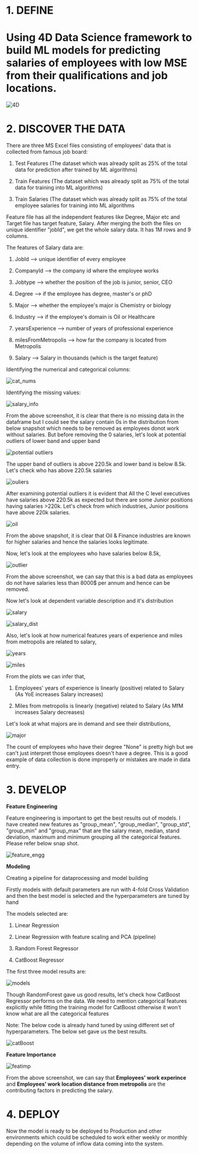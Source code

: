 # 1. DEFINE
# Using 4D Data Science framework to build ML models for predicting salaries of employees with low MSE from their qualifications and job locations.

![4D](https://user-images.githubusercontent.com/56169217/74596378-0c0d7d00-5014-11ea-96e7-99a717063311.png)

 
# 2. DISCOVER THE DATA
  
There are three MS Excel files consisting of employees' data that is collected from famous job board:

1. Test Features (The dataset which was already split as 25% of the total data for prediction after trained by ML algorithms)

2. Train Features (The dataset which was already split as 75% of the total data for training into ML algorithms)

3. Train Salaries (The dataset which was already split as 75% of the total employee salaries for training into ML algorithms  


Feature file has all the independent features like Degree, Major etc and Target file has target feature, Salary. After merging the both the files on unique identifier "jobId", we get the whole salary data. It has 1M rows and 9 columns.
  
  The features of Salary data are:
  
  1. JobId --> unique identifier of every employee
  
  2. CompanyId --> the company id where the employee works
  
  3. Jobtype --> whether the position of the job is junior, senior, CEO
  
  4. Degree --> if the employee has degree, master's or phD
  
  5. Major --> whether the employee's major is Chemistry or biology
  
  6. Industry --> if the employee's domain is Oil or Healthcare
  
  7. yearsExperience --> number of years of professional experience
  
  8. milesFromMetropolis --> how far the company is located from Metropolis
  
  9. Salary --> Salary in thousands (which is the target feature)
  
 Identifying the numerical and categorical columns:
  
  ![cat_nums](https://user-images.githubusercontent.com/56169217/74597275-05860200-5022-11ea-8acf-3cf206880177.PNG)
  
 Identifying the missing values:

  ![salary_info](https://user-images.githubusercontent.com/56169217/74596533-4415bf80-5016-11ea-89ca-ae7f8db72f25.PNG)
  
 From the above screenshot, it is clear that there is no missing data in the dataframe but I could see the salary contain 0s in the       distribution from below snapshot which needs to be removed as employees donot work without salaries. But before removing the 0           salaries, let's look at potential outliers of lower band and upper band      
  
  ![potential outliers](https://user-images.githubusercontent.com/56169217/75195088-e886b880-571e-11ea-8b98-83866d53c870.PNG)

The upper band of outliers is above 220.5k and lower band is below 8.5k. Let's check who has above 220.5k salaries
  
  ![ouliers](https://user-images.githubusercontent.com/56169217/75193240-69dc4c00-571b-11ea-9271-61b3020da34e.PNG)

  After examining potential outliers it is evident that All the C level executives have salaries above 220.5k as expected but there are some Junior positions having salaries >220k. Let's check from which industries, Junior positions have above 220k salaries.
  
  ![oil](https://user-images.githubusercontent.com/56169217/75193458-ec650b80-571b-11ea-96c7-3b31254d2d4b.PNG)
  
  From the above snapshot, it is clear that Oil & Finance industries are known for higher salaries and hence the salaries looks legitimate.
  
  Now, let's look at the employees who have salaries below 8.5k, 
    
  ![outlier](https://user-images.githubusercontent.com/56169217/74597555-df169580-5026-11ea-8467-5779feadb659.PNG)
  
  From the above screenshot, we can say that this is a bad data as employees do not have salaries less than 8000$ per annum and hence can be removed.
  
   Now let's look at dependent variable description and it's distribution
  
  ![salary](https://user-images.githubusercontent.com/56169217/74597323-43cff100-5023-11ea-871f-1013633d3403.PNG)
  
  ![salary_dist](https://user-images.githubusercontent.com/56169217/74597324-46324b00-5023-11ea-8c49-a29d3d0a7641.PNG)

  Also, let's look at how numerical features years of experience and miles from metropolis are related to salary,
  
  ![years](https://user-images.githubusercontent.com/56169217/74597560-e8076700-5026-11ea-99e4-3d35e25c7264.PNG)
  
  ![miles](https://user-images.githubusercontent.com/56169217/74597569-23099a80-5027-11ea-9863-03dbaf340baa.PNG)

  From the plots we can infer that,
  
  1. Employees' years of experience is linearly (positive) related to Salary (As YoE increases Salary increases) 
  
  2. Miles from metropolis is linearly (negative) related to Salary (As MfM increases Salary decreases)

  Let's look at what majors are in demand and see their distributions,
  
  ![major](https://user-images.githubusercontent.com/56169217/74597593-96131100-5027-11ea-89ba-7aad2b631bb4.PNG)
  
  The count of employees who have their degree "None" is pretty high but we can't just interpret those employees doesn't have a degree.   This is a good example of data collection is done improperly or mistakes are made in data entry.
  
  # 3. DEVELOP
  
  **Feature Engineering**
  
  Feature engineering is important to get the best results out of models. I have created new features as "group_mean", "group_median",     "group_std", "group_min" and "group_max" that are the salary mean, median, stand deviation, maximum and minimum grouping all the         categorical features. Please refer below snap shot.
  
  ![feature_engg](https://user-images.githubusercontent.com/56169217/74597664-6a445b00-5028-11ea-8d79-cbb411c710d0.PNG)
  
  **Modeling**
  
  Creating a pipeline for dataprocessing and model building

  Firstly models with default parameters are run with 4-fold Cross Validation and then the best model is selected and the hyperparameters are tuned by hand

  The models selected are:

  1. Linear Regression

  2. Linear Regression with feature scaling and PCA (pipeline)

  3. Random Forest Regressor

  4. CatBoost Regressor
  
  The first three model results are:
  
  ![models](https://user-images.githubusercontent.com/56169217/74597760-28b4af80-502a-11ea-9b44-ca1ec5e90283.PNG)
  
  Though RandomForest gave us good results, let's check how CatBoost Regressor performs on the data. We need to mention categorical    features explicitly while fitting the training model for CatBoost otherwise it won't know what are all the categorical features

Note: The below code is already hand tuned by using different set of hyperparameters. The below set gave us the best results.

![catBoost](https://user-images.githubusercontent.com/56169217/74597764-2f432700-502a-11ea-87f1-27962029bb9a.PNG)

**Feature Importance**

![featimp](https://user-images.githubusercontent.com/56169217/75199464-c85bf700-5728-11ea-82a1-0c05aba24e70.PNG)

From the above screenshot, we can say that **Employees' work experince** and **Employees' work location distance from metropolis** are the contributing factors in predicting the salary.

# 4. DEPLOY

Now the model is ready to be deployed to Production and other environments which could be scheduled to work either weekly or monthly depending on the volume of inflow data coming into the system.

  
  

  




